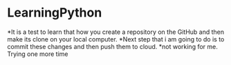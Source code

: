 # LearningPython

*It is a test to learn that how you create a repository on the GitHub and then make its clone on your local computer. 
*Next step that i am going to do is to commit these changes and then push them to cloud.
*not working for me.
Trying one more time
